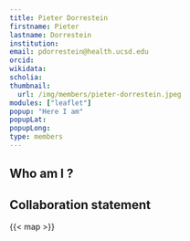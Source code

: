 ```yaml
---
title: Pieter Dorrestein
firstname: Pieter
lastname: Dorrestein
institution: 
email: pdorrestein@health.ucsd.edu
orcid: 
wikidata: 
scholia: 
thumbnail:
  url: /img/members/pieter-dorrestein.jpeg
modules: ["leaflet"]
popup: "Here I am"
popupLat: 
popupLong: 
type: members
---
```


## Who am I ?

## Collaboration statement

{{< map >}}
